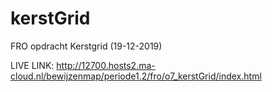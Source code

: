 # kerstGrid
FRO opdracht Kerstgrid (19-12-2019)

LIVE LINK: http://12700.hosts2.ma-cloud.nl/bewijzenmap/periode1.2/fro/o7_kerstGrid/index.html
